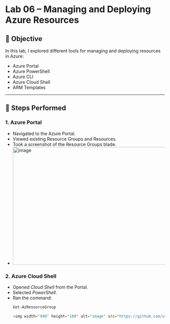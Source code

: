 # Lab 06 – Managing and Deploying Azure Resources

## 🎯 Objective
In this lab, I explored different tools for managing and deploying resources in Azure:
- Azure Portal
- Azure PowerShell
- Azure CLI
- Azure Cloud Shell
- ARM Templates

---

## 📝 Steps Performed

### 1. Azure Portal
- Navigated to the Azure Portal.
- Viewed existing Resource Groups and Resources.
- Took a screenshot of the Resource Groups blade.
- <img width="940" height="373" alt="image" src="https://github.com/user-attachments/assets/dd288545-a12e-4575-b6b4-374446ab5904" />


### 2. Azure Cloud Shell
- Opened *Cloud Shell* from the Portal.
- Selected *PowerShell*.
- Ran the command:
  ```powershell
  Get-AzResourceGroup
  
  <img width="940" height="160" alt="image" src="https://github.com/user-attachments/assets/eaf9a51c-f773-473a-8593-3e7cd0ed7c1f" />
